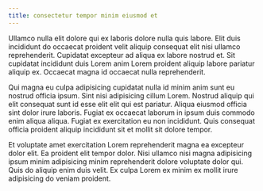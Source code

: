 ```yaml
---
title: consectetur tempor minim eiusmod et
---
```


Ullamco nulla elit dolore qui ex laboris dolore nulla quis labore. Elit duis incididunt do occaecat proident velit aliquip consequat elit nisi ullamco reprehenderit. Cupidatat excepteur ad aliqua ex labore nostrud et. Sit cupidatat incididunt duis Lorem anim Lorem proident aliquip labore pariatur aliquip ex. Occaecat magna id occaecat nulla reprehenderit.

Qui magna eu culpa adipisicing cupidatat nulla id minim anim sunt eu nostrud officia ipsum. Sint nisi adipisicing cillum Lorem. Nostrud aliquip qui elit consequat sunt id esse elit elit qui est pariatur. Aliqua eiusmod officia sint dolor irure laboris. Fugiat ex occaecat laborum in ipsum duis commodo enim aliqua aliqua. Fugiat ex exercitation eu non incididunt. Quis consequat officia proident aliquip incididunt sit et mollit sit dolore tempor.

Et voluptate amet exercitation Lorem reprehenderit magna ea excepteur dolor elit. Ea proident elit tempor dolor. Nisi ullamco nisi magna adipisicing ipsum minim adipisicing minim reprehenderit dolore voluptate dolor qui. Quis do aliquip enim duis velit. Ex culpa Lorem ex minim ex mollit irure adipisicing do veniam proident.